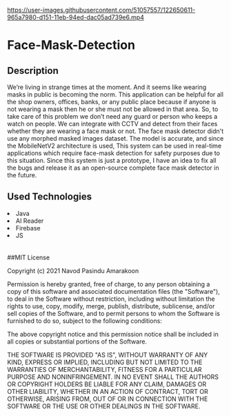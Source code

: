 

https://user-images.githubusercontent.com/51057557/122650611-965a7980-d151-11eb-94ed-dac05ad739e6.mp4

# Face-Mask-Detection



  
## Description
We’re living in strange times at the moment. And it seems like wearing masks in public is becoming the norm. This application can be helpful for all the shop owners, offices, banks, or any public place because if anyone is not wearing a mask then he or she must not be allowed in that area. So, to take care of this problem we don’t need any guard or person who keeps a watch on people. We can integrate with CCTV and detect from their faces whether they are wearing a face mask or not.
The face mask detector didn't use any morphed masked images dataset. The model is accurate, and since the MobileNetV2 architecture is used, This system can be used in real-time applications which require face-mask detection for safety purposes due to this situation.
Since this system is just a prototype, I have an idea to fix all the bugs and release it as an open-source complete face mask detector in the future.
  

## Used Technologies

<li>Java</li>
<li>AI Reader</li>
<li>Firebase</li>
<li>JS</li>
  
<br> 
</br>
##MIT License

Copyright (c) 2021 Navod Pasindu Amarakoon

Permission is hereby granted, free of charge, to any person obtaining a copy
of this software and associated documentation files (the "Software"), to deal
in the Software without restriction, including without limitation the rights
to use, copy, modify, merge, publish, distribute, sublicense, and/or sell
copies of the Software, and to permit persons to whom the Software is
furnished to do so, subject to the following conditions:

The above copyright notice and this permission notice shall be included in all
copies or substantial portions of the Software.

THE SOFTWARE IS PROVIDED "AS IS", WITHOUT WARRANTY OF ANY KIND, EXPRESS OR
IMPLIED, INCLUDING BUT NOT LIMITED TO THE WARRANTIES OF MERCHANTABILITY,
FITNESS FOR A PARTICULAR PURPOSE AND NONINFRINGEMENT. IN NO EVENT SHALL THE
AUTHORS OR COPYRIGHT HOLDERS BE LIABLE FOR ANY CLAIM, DAMAGES OR OTHER
LIABILITY, WHETHER IN AN ACTION OF CONTRACT, TORT OR OTHERWISE, ARISING FROM,
OUT OF OR IN CONNECTION WITH THE SOFTWARE OR THE USE OR OTHER DEALINGS IN THE
SOFTWARE.


